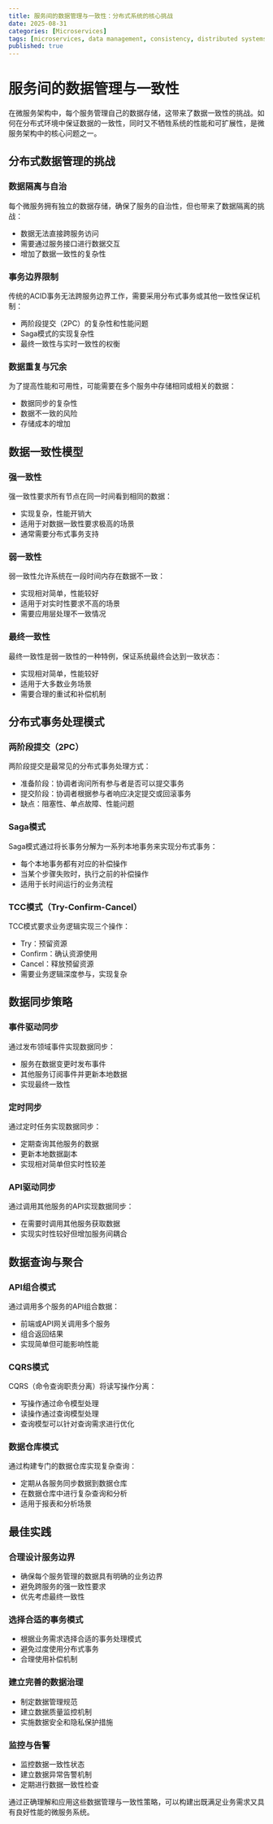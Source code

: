 ```yaml
---
title: 服务间的数据管理与一致性：分布式系统的核心挑战
date: 2025-08-31
categories: [Microservices]
tags: [microservices, data management, consistency, distributed systems]
published: true
---
```


# 服务间的数据管理与一致性

在微服务架构中，每个服务管理自己的数据存储，这带来了数据一致性的挑战。如何在分布式环境中保证数据的一致性，同时又不牺牲系统的性能和可扩展性，是微服务架构中的核心问题之一。

## 分布式数据管理的挑战

### 数据隔离与自治
每个微服务拥有独立的数据存储，确保了服务的自治性，但也带来了数据隔离的挑战：
- 数据无法直接跨服务访问
- 需要通过服务接口进行数据交互
- 增加了数据一致性的复杂性

### 事务边界限制
传统的ACID事务无法跨服务边界工作，需要采用分布式事务或其他一致性保证机制：
- 两阶段提交（2PC）的复杂性和性能问题
- Saga模式的实现复杂性
- 最终一致性与实时一致性的权衡

### 数据重复与冗余
为了提高性能和可用性，可能需要在多个服务中存储相同或相关的数据：
- 数据同步的复杂性
- 数据不一致的风险
- 存储成本的增加

## 数据一致性模型

### 强一致性
强一致性要求所有节点在同一时间看到相同的数据：
- 实现复杂，性能开销大
- 适用于对数据一致性要求极高的场景
- 通常需要分布式事务支持

### 弱一致性
弱一致性允许系统在一段时间内存在数据不一致：
- 实现相对简单，性能较好
- 适用于对实时性要求不高的场景
- 需要应用层处理不一致情况

### 最终一致性
最终一致性是弱一致性的一种特例，保证系统最终会达到一致状态：
- 实现相对简单，性能较好
- 适用于大多数业务场景
- 需要合理的重试和补偿机制

## 分布式事务处理模式

### 两阶段提交（2PC）
两阶段提交是最常见的分布式事务处理方式：
- 准备阶段：协调者询问所有参与者是否可以提交事务
- 提交阶段：协调者根据参与者响应决定提交或回滚事务
- 缺点：阻塞性、单点故障、性能问题

### Saga模式
Saga模式通过将长事务分解为一系列本地事务来实现分布式事务：
- 每个本地事务都有对应的补偿操作
- 当某个步骤失败时，执行之前的补偿操作
- 适用于长时间运行的业务流程

### TCC模式（Try-Confirm-Cancel）
TCC模式要求业务逻辑实现三个操作：
- Try：预留资源
- Confirm：确认资源使用
- Cancel：释放预留资源
- 需要业务逻辑深度参与，实现复杂

## 数据同步策略

### 事件驱动同步
通过发布领域事件实现数据同步：
- 服务在数据变更时发布事件
- 其他服务订阅事件并更新本地数据
- 实现最终一致性

### 定时同步
通过定时任务实现数据同步：
- 定期查询其他服务的数据
- 更新本地数据副本
- 实现相对简单但实时性较差

### API驱动同步
通过调用其他服务的API实现数据同步：
- 在需要时调用其他服务获取数据
- 实现实时性较好但增加服务间耦合

## 数据查询与聚合

### API组合模式
通过调用多个服务的API组合数据：
- 前端或API网关调用多个服务
- 组合返回结果
- 实现简单但可能影响性能

### CQRS模式
CQRS（命令查询职责分离）将读写操作分离：
- 写操作通过命令模型处理
- 读操作通过查询模型处理
- 查询模型可以针对查询需求进行优化

### 数据仓库模式
通过构建专门的数据仓库实现复杂查询：
- 定期从各服务同步数据到数据仓库
- 在数据仓库中进行复杂查询和分析
- 适用于报表和分析场景

## 最佳实践

### 合理设计服务边界
- 确保每个服务管理的数据具有明确的业务边界
- 避免跨服务的强一致性要求
- 优先考虑最终一致性

### 选择合适的事务模式
- 根据业务需求选择合适的事务处理模式
- 避免过度使用分布式事务
- 合理使用补偿机制

### 建立完善的数据治理
- 制定数据管理规范
- 建立数据质量监控机制
- 实施数据安全和隐私保护措施

### 监控与告警
- 监控数据一致性状态
- 建立数据异常告警机制
- 定期进行数据一致性检查

通过正确理解和应用这些数据管理与一致性策略，可以构建出既满足业务需求又具有良好性能的微服务系统。